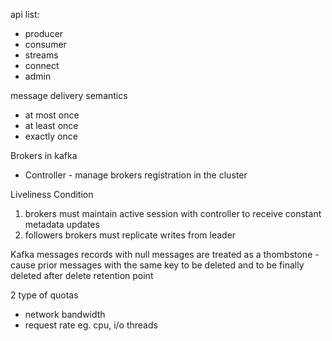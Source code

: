 api list:
- producer
- consumer
- streams
- connect
- admin

message delivery semantics
- at most once
- at least once
- exactly once

Brokers in kafka
- Controller - manage brokers registration in the cluster

Liveliness Condition
1. brokers must maintain active session with controller to receive constant metadata updates
2. followers brokers must replicate writes from leader

Kafka messages
records with null messages are treated as a thombstone - cause prior messages with the same key to be deleted and to be finally deleted after delete retention point

2 type of quotas
- network bandwidth
- request rate eg. cpu, i/o threads
